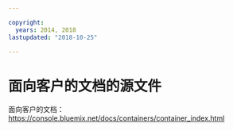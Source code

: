 ```yaml
---

copyright:
  years: 2014, 2018
lastupdated: "2018-10-25"

---
```



# 面向客户的文档的源文件

面向客户的文档：https://console.bluemix.net/docs/containers/container_index.html


